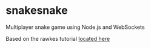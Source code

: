 snakesnake
==========

Multiplayer snake game using Node.js and WebSockets

Based on the rawkes tutorial [located here](http://rawkes.com/articles/creating-a-real-time-multiplayer-game-with-websockets-and-node.html)
